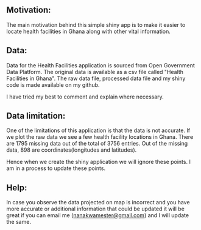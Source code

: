 ## Motivation:
The main motivation behind this simple shiny app is to make it easier to locate health facilities in Ghana along with other vital information.


## Data:
Data for the Health Facilities application is sourced from Open Government Data Platform. The original data is available as a csv file called "Health Facilities in Ghana". The raw data file, processed data file and my shiny code is made available on my github.

I have tried my best to comment and explain where necessary.


## Data limitation:
One of the limitations of this application is that the data is not accurate. If we plot the raw data we see a few health facility locations in Ghana. There are 1795 missing data out of the total of 3756 entries. Out of the missing data, 898 are coordinates(longitudes and latitudes).

Hence when we create the shiny application we will ignore these points. I am in a process to update these points.


## Help:
In case you observe the data projected on map is incorrect and you have more accurate or additional information that could be updated it will be great if you can email me (nanakwamester@gmail.com) and I will update the same.



